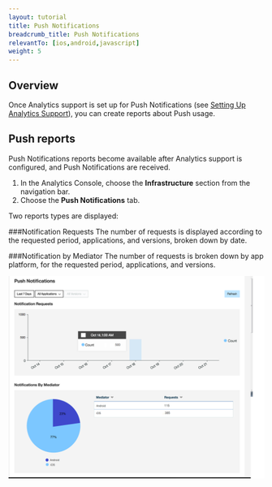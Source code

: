 ```yaml
---
layout: tutorial
title: Push Notifications
breadcrumb_title: Push Notifications
relevantTo: [ios,android,javascript]
weight: 5
---
```

## Overview
Once Analytics support is set up for Push Notifications  (see [Setting Up Analytics Support](../../../notifications/analytics/)), you can create reports about Push usage.


## Push reports

Push Notifications reports become available after Analytics support is configured, and Push Notifications are received.

1. In the Analytics Console, choose the **Infrastructure** section from the navigation bar.
2. Choose the **Push Notifications** tab.

Two reports types are displayed:

###Notification Requests
The number of requests is displayed according to the requested period, applications, and versions, broken down by date.

###Notification by Mediator
The number of requests is broken down by app platform, for the requested period, applications, and versions.

<img class="gifplayer"  alt="Push Notification reports" src="pushNotifications.png"/>
